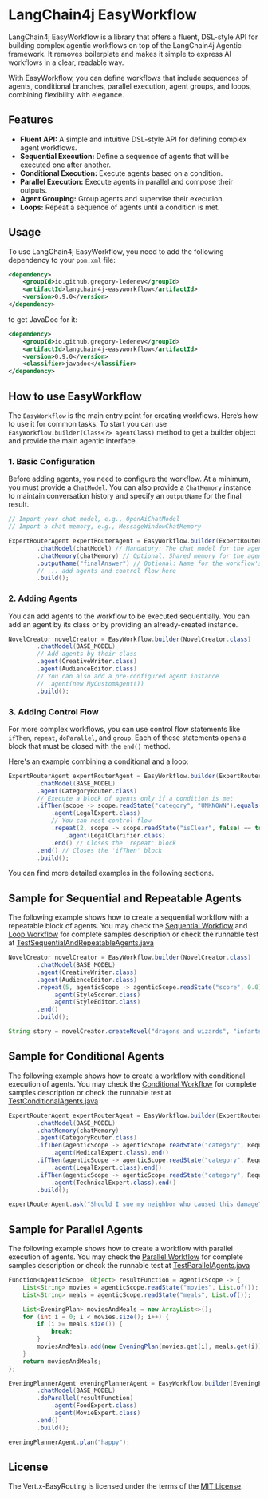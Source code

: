 # LangChain4j EasyWorkflow

LangChain4j EasyWorkflow is a library that offers a fluent, DSL-style API for building complex agentic workflows on top of the LangChain4j Agentic framework. It removes boilerplate and makes it simple to express AI workflows in a clear, readable way.

With EasyWorkflow, you can define workflows that include sequences of agents, conditional branches, parallel execution, agent groups, and loops, combining flexibility with elegance.

## Features

*   **Fluent API:** A simple and intuitive DSL-style API for defining complex agent workflows.
*   **Sequential Execution:** Define a sequence of agents that will be executed one after another.
*   **Conditional Execution:** Execute agents based on a condition.
*   **Parallel Execution:** Execute agents in parallel and compose their outputs.
*   **Agent Grouping:** Group agents and supervise their execution.
*   **Loops:** Repeat a sequence of agents until a condition is met.

## Usage

To use LangChain4j EasyWorkflow, you need to add the following dependency to your `pom.xml` file:

```xml
<dependency>
    <groupId>io.github.gregory-ledenev</groupId>
    <artifactId>langchain4j-easyworkflow</artifactId>
    <version>0.9.0</version>
</dependency>
```
to get JavaDoc for it:

```xml
<dependency>
    <groupId>io.github.gregory-ledenev</groupId>
    <artifactId>langchain4j-easyworkflow</artifactId>
    <version>0.9.0</version>
    <classifier>javadoc</classifier>
</dependency>
```

## How to use EasyWorkflow

The `EasyWorkflow` is the main entry point for creating workflows. Here’s how to use it for common tasks. To start you can use `EasyWorkflow.builder(Class<?> agentClass)` method to get a builder object and provide the main agentic interface.

### 1. Basic Configuration

Before adding agents, you need to configure the workflow. At a minimum, you must provide a `ChatModel`. You can also provide a `ChatMemory` instance to maintain conversation history and specify an `outputName` for the final result.

```java
// Import your chat model, e.g., OpenAiChatModel
// Import a chat memory, e.g., MessageWindowChatMemory

ExpertRouterAgent expertRouterAgent = EasyWorkflow.builder(ExpertRouterAgent.class)
        .chatModel(chatModel) // Mandatory: The chat model for the agents
        .chatMemory(chatMemory) // Optional: Shared memory for the agents
        .outputName("finalAnswer") // Optional: Name for the workflow's output
        // ... add agents and control flow here
        .build();
```

### 2. Adding Agents

You can add agents to the workflow to be executed sequentially. You can add an agent by its class or by providing an already-created instance.

```java
NovelCreator novelCreator = EasyWorkflow.builder(NovelCreator.class)
        .chatModel(BASE_MODEL)
        // Add agents by their class
        .agent(CreativeWriter.class)
        .agent(AudienceEditor.class)
        // You can also add a pre-configured agent instance
        // .agent(new MyCustomAgent())
        .build();
```

### 3. Adding Control Flow

For more complex workflows, you can use control flow statements like `ifThen`, `repeat`, `doParallel`, and `group`. Each of these statements opens a block that must be closed with the `end()` method.

Here's an example combining a conditional and a loop:

```java
ExpertRouterAgent expertRouterAgent = EasyWorkflow.builder(ExpertRouterAgent.class)
        .chatModel(BASE_MODEL)
        .agent(CategoryRouter.class)
        // Execute a block of agents only if a condition is met
        .ifThen(scope -> scope.readState("category", "UNKNOWN").equals("LEGAL"))
            .agent(LegalExpert.class)
            // You can nest control flow
            .repeat(2, scope -> scope.readState("isClear", false) == true)
                .agent(LegalClarifier.class)
            .end() // Closes the 'repeat' block
        .end() // Closes the 'ifThen' block
        .build();
```

You can find more detailed examples in the following sections.

## Sample for Sequential and Repeatable Agents

The following example shows how to create a sequential workflow with a repeatable block of agents. You may check the [Sequential Workflow](https://docs.langchain4j.dev/tutorials/agents#sequential-workflow)
and [Loop Workflow](https://docs.langchain4j.dev/tutorials/agents#loop-workflow) for complete samples description or check the runnable test at [TestSequentialAndRepeatableAgents.java](/src/test/java/com/gl/langchain4j/easyworkflow/TestSequentialAndRepeatableAgents.java)

```java
NovelCreator novelCreator = EasyWorkflow.builder(NovelCreator.class)
        .chatModel(BASE_MODEL)
        .agent(CreativeWriter.class)
        .agent(AudienceEditor.class)
        .repeat(5, agenticScope -> agenticScope.readState("score", 0.0) >= 0.8)
            .agent(StyleScorer.class)
            .agent(StyleEditor.class)
        .end()
        .build();

String story = novelCreator.createNovel("dragons and wizards", "infants", "fantasy");
```

## Sample for Conditional Agents

The following example shows how to create a workflow with conditional execution of agents. You may check the [Conditional Workflow](https://docs.langchain4j.dev/tutorials/agents#conditional-workflow) for complete samples description or check the runnable test at [TestConditionalAgents.java](/src/test/java/com/gl/langchain4j/easyworkflow/TestConditionalAgents.java)

```java
ExpertRouterAgent expertRouterAgent = EasyWorkflow.builder(ExpertRouterAgent.class)
        .chatModel(BASE_MODEL)
        .chatMemory(chatMemory)
        .agent(CategoryRouter.class)
        .ifThen(agenticScope -> agenticScope.readState("category", RequestCategory.UNKNOWN) == RequestCategory.MEDICAL)
            .agent(MedicalExpert.class).end()
        .ifThen(agenticScope -> agenticScope.readState("category", RequestCategory.UNKNOWN) == RequestCategory.LEGAL)
            .agent(LegalExpert.class).end()
        .ifThen(agenticScope -> agenticScope.readState("category", RequestCategory.UNKNOWN) == RequestCategory.TECHNICAL)
            .agent(TechnicalExpert.class).end()
        .build();

expertRouterAgent.ask("Should I sue my neighbor who caused this damage?");
```

## Sample for Parallel Agents

The following example shows how to create a workflow with parallel execution of agents. You may check the [Parallel Workflow](https://docs.langchain4j.dev/tutorials/agents#parallel-workflow) for complete samples description or check the runnable test at [TestParallelAgents.java](/src/test/java/com/gl/langchain4j/easyworkflow/TestParallelAgents.java)


```java
Function<AgenticScope, Object> resultFunction = agenticScope -> {
    List<String> movies = agenticScope.readState("movies", List.of());
    List<String> meals = agenticScope.readState("meals", List.of());

    List<EveningPlan> moviesAndMeals = new ArrayList<>();
    for (int i = 0; i < movies.size(); i++) {
        if (i >= meals.size()) {
            break;
        }
        moviesAndMeals.add(new EveningPlan(movies.get(i), meals.get(i)));
    }
    return moviesAndMeals;
};

EveningPlannerAgent eveningPlannerAgent = EasyWorkflow.builder(EveningPlannerAgent.class)
        .chatModel(BASE_MODEL)
        .doParallel(resultFunction)
            .agent(FoodExpert.class)
            .agent(MovieExpert.class)
        .end()
        .build();

eveningPlannerAgent.plan("happy");
```

## License

The Vert.x-EasyRouting is licensed under the terms of
the [MIT License](https://opensource.org/license/mit).
